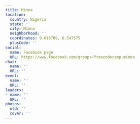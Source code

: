 ```yaml
---
title: Minna
location:
  country: Nigeria
  state: ''
  city: Minna
  neighborhood: ''
  coordinates: 9.618709, 6.547575
  plusCode: ''
social:
  name: Facebook page
  URL: https://www.facebook.com/groups/freecodecamp.minna
chat:
  name: ''
  URL: ''
event:
  name: ''
  URL: ''
leaders:
- name: ''
  URL: ''
photos:
  old: ''
  cover: ''
---
```

